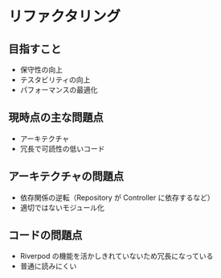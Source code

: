 # リファクタリング

## 目指すこと

- 保守性の向上
- テスタビリティの向上
- パフォーマンスの最適化

## 現時点の主な問題点

- アーキテクチャ
- 冗長で可読性の低いコード

## アーキテクチャの問題点

- 依存関係の逆転（Repository が Controller に依存するなど）
- 適切ではないモジュール化

## コードの問題点

- Riverpod の機能を活かしきれていないため冗長になっている
- 普通に読みにくい
